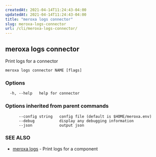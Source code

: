 ```yaml
---
createdAt: 2021-04-14T11:24:43-04:00
updatedAt: 2021-04-14T11:24:43-04:00
title: "meroxa logs connector"
slug: meroxa-logs-connector
url: /cli/meroxa-logs-connector/
---
```

## meroxa logs connector

Print logs for a connector

```
meroxa logs connector NAME [flags]
```

### Options

```
  -h, --help   help for connector
```

### Options inherited from parent commands

```
      --config string   config file (default is $HOME/meroxa.env)
      --debug           display any debugging information
      --json            output json
```

### SEE ALSO

* [meroxa logs](/cli/meroxa-logs/)	 - Print logs for a component


